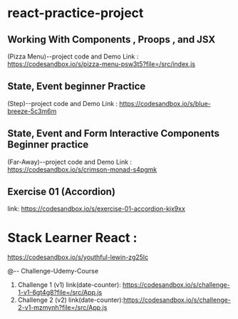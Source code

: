 # react-practice-project

## Working With Components , Proops , and JSX 
(Pizza Menu)--project code and Demo Link : https://codesandbox.io/s/pizza-menu-psw3t5?file=/src/index.js
## State, Event beginner Practice 
(Step)--project code and Demo Link : https://codesandbox.io/s/blue-breeze-5c3m6m
## State, Event and Form Interactive Components Beginner practice 
(Far-Away)--project code and Demo Link : https://codesandbox.io/s/crimson-monad-s4pgmk
## Exercise 01 (Accordion)
link: https://codesandbox.io/s/exercise-01-accordion-kjx9xx

# Stack Learner React :
https://codesandbox.io/s/youthful-lewin-zg25lc


@-- Challenge-Udemy-Course
1) Challenge 1 (v1) link(date-counter): https://codesandbox.io/s/challenge-1-v1-6gt4g8?file=/src/App.js   
2) Challenge 2 (v2) link(date-counter):https://codesandbox.io/s/challenge-2-v1-mzmynh?file=/src/App.js
